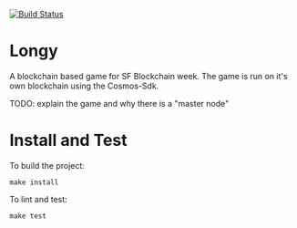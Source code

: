 [![Build Status](https://travis-ci.com/eco/longy.svg?token=QuNAGfYo3kcpqd58kfZs&branch=master)](https://travis-ci.com/eco/longy)

# Longy
A blockchain based game for SF Blockchain week. The game is run on it's own blockchain using the Cosmos-Sdk.

TODO: explain the game and why there is a "master node"

# Install and Test
To build the project:
```
make install
```

To lint and test:
```
make test
```
